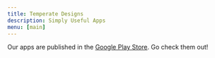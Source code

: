 ```yaml
---
title: Temperate Designs
description: Simply Useful Apps
menu: [main]
---
```


Our apps are published in the [Google Play Store](https://play.google.com/store/apps/dev?id=5570979445892256716). Go check them out!
